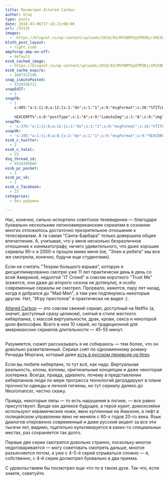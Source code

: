 ```yaml
---
title: Посмотрел Altered Carbon
author: Gray
type: posts
date: 2018-03-06T17:18:21+00:00
url: /55135
images:
  -  https://blognot.co/wp-content/uploads/2018/03/MV5BMTUyOTM3Njc1M15BMl5BanBnXkFtZTgwNjE4MjE2NDM@._V1_SX1500_CR001500999_AL_.jpg
bluth_post_layout:
  - right_side
ampforwp-amp-on-off:
  - default
essb_cached_image:
  - https://blognot.co/wp-content/uploads/2018/03/MV5BMTUyOTM3Njc1M15BMl5BanBnXkFtZTgwNjE4MjE2NDM@._V1_SX1500_CR001500999_AL_.jpg
essb_cache_expire:
  - 1607322196
snap_isAutoPosted:
  - 1520356711
snapEdIT:
  - 1
snapFB:
  - |
    s:405:"a:1:{i:0;a:12:{s:2:"do";s:1:"1";s:9:"msgFormat";s:20:"%TITLE%
    
    %EXCERPT%";s:8:"postType";s:1:"A";s:9:"isAutoImg";s:1:"A";s:8:"imgToUse";s:0:"";s:9:"isAutoURL";s:1:"A";s:8:"urlToUse";s:0:"";s:4:"doFB";i:0;s:8:"isPosted";s:1:"1";s:4:"pgID";s:32:"133222213376133_1842023739162630";s:7:"postURL";s:62:"http://www.facebook.com/133222213376133/posts/1842023739162630";s:5:"pDate";s:19:"2018-03-06 17:18:29";}}";
snapTW:
  - 's:376:"a:1:{i:0;a:12:{s:2:"do";s:1:"1";s:9:"msgFormat";s:14:"%TITLE%  %URL%";s:8:"attchImg";s:1:"1";s:9:"isAutoImg";s:1:"A";s:8:"imgToUse";s:0:"";s:9:"isAutoURL";s:1:"A";s:8:"urlToUse";s:0:"";s:4:"doTW";i:0;s:8:"isPosted";s:1:"1";s:4:"pgID";s:18:"971072545263890433";s:7:"postURL";s:53:"https://twitter.com/gray_ru/status/971072545263890433";s:5:"pDate";s:19:"2018-03-06 17:18:31";}}";'
snapVK:
  - 's:195:"a:1:{i:0;a:8:{s:2:"do";s:1:"1";s:9:"msgFormat";s:9:"%EXCERPT%";s:8:"postType";s:1:"I";s:9:"isAutoImg";s:1:"A";s:8:"imgToUse";s:0:"";s:9:"isAutoURL";s:1:"A";s:8:"urlToUse";s:0:"";s:4:"doVK";i:0;}}";'
essb_c_twitter:
  - 2
essb_c_total:
  - 25
dsq_thread_id:
  - 6526389066
essb_pc_pocket:
  - 1
essb_pc_vk:
  - 1
essb_c_facebook:
  - 23
categories:
  - Без рубрики

---
```








Нас, конечно, сильно испортило советское телевидение — благодаря буквально нескольким латиноамериканским сериалам в сознании многих отложилось достаточно презрительное отношение к телесериалам. А та самая "Санта-Барбара" только довершила общее впечатление. А, учитывая, что у меня несколько безразличное отношение к кинематографу, ничего удивительного, что даже хорошие сериалы 90-х и 2000-х прошли мимо меня (не, "Элен и ребята" мы все же смотрели, конечно, будучи еще студентами).

Если не считать "Теории большого взрыва", которую я дисциплинированно смотрю уже 11 лет практически день в день со всей Америкой, недолгой "IT Crowd" и совсем короткого "Trust Me" (кажется, они даже до второго сезона не дотянули), я особо современные сериалы не смотрел. Прорвало, кажется, пару лет назад, когда я добрался до "Mad Men", а там уже подтянулись некоторые другие. Нет, "Игру престолов" я практически не видел :).

[Altered Carbon][1] — это совсем свежий сериал, доступный на Netflix (а, значит, доступный сразу целиком), снятый в стиле жесткого киберпанка, с массой виртуальности, драк, крови, секса и некоторой доли философии. Всего в нем 10 серий, но традиционной для американских сериалов длительности — 45-55 минут.<section class="wp-block-cover-image aligncenter" style="background-image:url(https://blognot.co/wp-content/uploads/2018/03/MV5BMTUyOTM3Njc1M15BMl5BanBnXkFtZTgwNjE4MjE2NDM@.\_V1\_SX1500\_CR001500999\_AL_.jpg)"> 

## </section> 

Разумеется, сюжет рассказывать я не собираюсь — тем более, что он довольно разветвленный. Сериал снят по одноименному роману Ричарда Моргана, который даже [есть в русском переводе на litres][2].

Если вы любите киберпанк, то тут всё, как надо. Виртуальная реальность, клоны, взломы, оригинальные концепции и даже некоторая эзотерика. Всегда, правда, удивляло, почему в представлении киберпанков люди по мере прогресса технологий деградируют в плане прочности одежды и личной гигиены, но тут сериалу далеко до Neuromancer, честно скажу.

Правда, некоторые ляпы — то есть нарушения в логике, — все равно присутствуют. Вроде как далекое будущее, а герой курит, домохозяйки используют керамические ножи, явно купленные на Амазоне, а лифт в полицейском управлении явно не меняли с 80-х годов 20-го века. Язык диалогов откровенно современный и даже русский акцент за все эти тысячи лет, видимо, тщательно культивируется в каких-то специальных местах, раз сохраняется так долго.

Первые две серии смотрятся довольно странно, поскольку многое недоговаривается — могу советовать смотреть дальше, многое разъясняется потом, а уже с 4-5-й серий отрываться сложно — я, собственно, с 4-й серии досмотрел буквально в два приема.

С удовольствием бы посмотрел еще что-то в таком духе. Так что, если знаете, советуйте.

 [1]: https://www.netflix.com/title/80097140
 [2]: https://www.litres.ru/richard-morgan-2/vidoizmenennyy-uglerod/?lfrom=185352